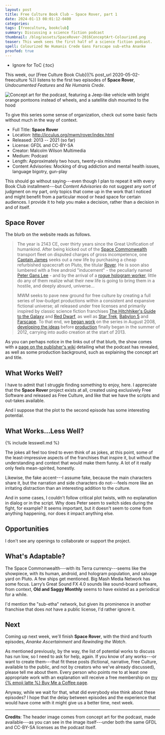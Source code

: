```yaml
---
layout: post
title: Free Culture Book Club — Space Rover, part 1
date: 2024-01-13 08:01:12-0400
categories:
tags: [freeculture, bookclub]
summary: Discussing a science fiction podcast
thumbnail: /blog/assets/SpaceRover-2016ConceptArt-Colourized.png
teaser: This week sees the first half of a science fiction podcast.
spell: Colourized Ne Humanis Crede Gans Farscape sub-etha Ananke
proofed: true
---
```


* Ignore for ToC
{:toc}

This week, our [Free Culture Book Club]({% post_url 2020-05-02-freeculture %}) listens to the first two episodes of **Space Rover**, *Undocumented Features* and *Ne Humanis Crede*.

![Concept art for the podcast, featuring a Jeep-like vehicle with bright orange pontoons instead of wheels, and a satellite dish mounted to the hood](/blog/assets/SpaceRover-2016ConceptArt-Colourized.png "I've seen worse designs, honestly...")

To give this series some sense of organization, check out some basic facts without much in the way of context.

 * Full Title:  **Space Rover**
 * Location:  <http://icculus.org/mwm/rover/index.html>
 * Released:  2013 -- 2021 (so far)
 * License:  GFDL and CC-BY-SA
 * Creator:  Malcolm Wilson Multimedia
 * Medium:  Podcast
 * Length:  Approximately two hours, twenty-six minutes
 * Content Advisories:  Mocking of drug addiction and mental health issues, language bigotry, gun-play

This should go without saying---even though I plan to repeat it with every Book Club installment---but *Content Advisories* do not suggest any sort of judgment on my part, only topics that come up in the work that I noticed and might benefit from a particular mood or head space for certain audiences.  I provide it to help you make a decision, rather than a decision in and of itself.

## Space Rover

The blurb on the website reads as follows.

 > The year is 2143 CE, over thirty years since the Great Unification of humankind. After being kicked out of the [Space Commonwealth](http://mwm.miraheze.org/wiki/Space_Rover#Space_Commonwealth) transport fleet on disputed charges of gross incompetence, one [Captain James](http://mwm.miraheze.org/wiki/Space_Rover#Captain_James) seeks out a new life by purchasing a cheap refurbished spacecraft on Pluto, the titular [Rover](http://mwm.miraheze.org/wiki/Space_Rover#Space_Rover). He is soon also lumbered with a free android "inducement" - the peculiarly named [Peter Gans Lee](http://mwm.miraheze.org/wiki/Space_Rover#Peter_Gans_Lee) - and by the arrival of a [rogue hologram worker](http://mwm.miraheze.org/wiki/Space_Rover#Hologram), little do any of them realize what their new life is going to bring them in a hostile, and deeply absurd, universe...
 >
 > MWM seeks to pave new ground for free culture by creating a full series of low-budget productions within a consistent and expansive fictional universe; all released under free licenses and primarily inspired by classic science fiction franchises [The Hitchhiker's Guide to the Galaxy](http://en.wikipedia.org/wiki/The_Hitchhiker%27s_Guide_to_the_Galaxy) and [Red Dwarf](http://en.wikipedia.org/wiki/Red_Dwarf), as well as [Star Trek](http://en.wikipedia.org/wiki/Star_Trek), [Babylon 5](http://en.wikipedia.org/wiki/Babylon_5) and [Farscape](http://en.wikipedia.org/wiki/Farscape). To that end, we [began work](http://mwm.miraheze.org/wiki/Space_Rover#Conceptual_Design:_2008-2009) on the series in August 2008, [developing the ideas](http://mwm.miraheze.org/wiki/Space_Rover#Pre-Production:_2010-2012) before [production](http://mwm.miraheze.org/wiki/Space_Rover#Production:_2012-2013) finally began in the summer of 2012, carrying into audio creation at the start of 2013.

As you can perhaps notice in the links out of that blurb, the show comes with a [page on the publisher's wiki](https://mwm.miraheze.org/wiki/Space_Rover) detailing what the podcast has revealed, as well as some production background, such as explaining the concept art and title.

## What Works Well?

I have to admit that I struggle finding something to enjoy, here.  I appreciate that the **Space Rover** project exists at all, created using exclusively Free Software and released as Free Culture, and like that we have the scripts and out-takes available.

And I suppose that the plot to the second episode has some interesting potential.

## What Works...Less Well?

{% include lesswell.md %}

The jokes all feel too tired to even think of as jokes, at this point, some of the least-impressive aspects of the franchises that inspire it, but without the understanding and context that would make them funny.  A lot of it really only feels mean-spirited, honestly.

Likewise, the fake accent---I assume fake, because the main characters share it, but the narration and side characters do not---feels more like an irritating distraction than an interesting addition to the culture.

And in some cases, I couldn't follow critical plot twists, with no explanation in dialog or in the script.  Why does Peter seem to switch sides during the fight, for example?  It seems important, but it doesn't seem to come from anything happening, nor does it impact anything else.

## Opportunities

I don't see any openings to collaborate or support the project.

## What's Adaptable?

The Space Commonwealth---with its Terra currency---seems like the showpiece, with its human, android, and hologram population, and salvage yard on Pluto.  A few ships get mentioned.  Big Mash Media Network has some focus.  Larry’s Great Sound FX 4.0 sounds like sound-board software, from context, **Old and Saggy Monthly** seems to have existed as a periodical for a while.

I'd mention the "sub-etha" network, but given its prominence in another franchise that does *not* have a public license, I'd rather ignore it.

## Next

Coming up next week, we'll finish **Space Rover**, with the third and fourth episodes, *Ananke Ascertainment* and *Rewinding the Watch*.

As mentioned previously, by the way, the list of potential works to discuss has run low, so I need to ask for help, again.  If you know of any works---or want to create them---that fit these posts (fictional, narrative, Free Culture, available to the public, and not by creators who we've already discussed), please tell me about them.  Every person who points me to at least one appropriate work with an explanation will receive a free membership on [my {% emoji latte %} Buy Me a Coffee page](https://buymeacoffee.com/jcolag).

Anyway, while we wait for that, what did everybody else think about these episodes?  I hope that the delay between episodes and the experience that would have come with it might give us a better time, next week.

* * *

**Credits**:  The header image comes from concept art for the podcast, made available---as you can see in the image itself---under both the same GFDL and CC-BY-SA licenses as the podcast itself.
